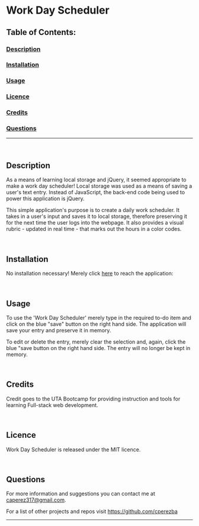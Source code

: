 # Work Day Scheduler

## Table of Contents:

### [Description](#description-header)

### [Installation](#installation-header)

### [Usage](#usage-header)

### [Licence](#licence-header)

### [Credits](#credits-header)

### [Questions](#questions-header)

---

<br/>

## <a id="description-header"></a> Description

As a means of learning local storage and jQuery, it seemed appropriate to make a work day scheduler! Local storage was used as a means of saving a user's text entry. Instead of JavaScript, the back-end code being used to power this application is jQuery.

This simple application's purpose is to create a daily work scheduler. It takes in a user's input and saves it to local storage, therefore preserving it for the next time the user logs into the webpage. It also provides a visual rubric - updated in real time - that marks out the hours in a color codes.


<br/>

## <a id="installation-header"></a> Installation

No installation necessary! Merely click [here](https://cperezba.github.io/Work-Day-Scheduler/) to reach the application: 


<br/>

## <a id="usage-header"></a> Usage

To use the 'Work Day Scheduler'  merely type in the required to-do item and click on the blue "save" button on the right hand side. The application will save your entry and preserve it in memory.

To edit or delete the entry, merely clear the selection and, again, click the blue "save button on the right hand side. The entry will no longer be kept in memory.

<br/>

## <a id="credits-header"></a> Credits

Credit goes to the UTA Bootcamp for providing instruction and tools for learning Full-stack web development.


<br/>

## <a id="licence-header"></a> Licence

Work Day Scheduler is released under the MIT licence.



<br/>

## <a id="questions-header"></a> Questions

For more information and suggestions you can contact me at caperez317@gmail.com.

For a list of other projects and repos visit https://github.com/cperezba



---

